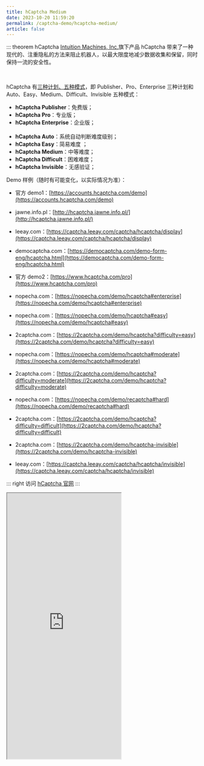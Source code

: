 ```yaml
---
title: hCaptcha Medium
date: 2023-10-20 11:59:20
permalink: /captcha-demo/hcaptcha-medium/
article: false
---
```


::: theorem hCaptcha
[Intuition Machines, Inc.](https://www.imachines.com/)旗下产品 hCaptcha 带来了一种现代的、注重隐私的方法来阻止机器人，以最大限度地减少数据收集和保留，同时保持一流的安全性。

<br>

hCaptcha 有[三种计划、五种模式](https://docs.hcaptcha.com/faq#what-are-the-difficulty-levels-for-the-challenges-and-how-are-they-selected)，即 Publisher、Pro、Enterprise 三种计划和 Auto、Easy、Medium、Difficult、Invisible 五种模式：

- **hCaptcha Publisher**：免费版；
- **hCaptcha Pro**：专业版；
- **hCaptcha Enterprise**：企业版；
  <br>
  <br>
- **hCaptcha Auto**：系统自动判断难度级别；
- **hCaptcha Easy**：简易难度 ；
- **hCaptcha Medium**：中等难度；
- **hCaptcha Difficult**：困难难度；
- **hCaptcha Invisible**：无感验证；


Demo 样例（随时有可能变化，以实际情况为准）：
<br>

- 官方 demo1：[https://accounts.hcaptcha.com/demo](https://accounts.hcaptcha.com/demo)
- jawne.info.pl：[http://hcaptcha.jawne.info.pl/](http://hcaptcha.jawne.info.pl/)
- leeay.com：[https://captcha.leeay.com/captcha/hcaptcha/display](https://captcha.leeay.com/captcha/hcaptcha/display)
- democaptcha.com：[https://democaptcha.com/demo-form-eng/hcaptcha.html](https://democaptcha.com/demo-form-eng/hcaptcha.html)

- 官方 demo2：[https://www.hcaptcha.com/pro](https://www.hcaptcha.com/pro)<Badge text="Pro" type="tip" vertical="middle"/>
- nopecha.com：[https://nopecha.com/demo/hcaptcha#enterprise](https://nopecha.com/demo/hcaptcha#enterprise)<Badge text="Enterprise" type="tip" vertical="middle"/>

- nopecha.com：[https://nopecha.com/demo/hcaptcha#easy](https://nopecha.com/demo/hcaptcha#easy)<Badge text="Easy" type="tip" vertical="middle"/>
- 2captcha.com：[https://2captcha.com/demo/hcaptcha?difficulty=easy](https://2captcha.com/demo/hcaptcha?difficulty=easy)<Badge text="Easy" type="tip" vertical="middle"/>

- nopecha.com：[https://nopecha.com/demo/hcaptcha#moderate](https://nopecha.com/demo/hcaptcha#moderate)<Badge text="Medium" type="tip" vertical="middle"/> <Badge text="本页使用" type="error" vertical="middle"/>
- 2captcha.com：[https://2captcha.com/demo/hcaptcha?difficulty=moderate](https://2captcha.com/demo/hcaptcha?difficulty=moderate)<Badge text="Medium" type="tip" vertical="middle"/>

- nopecha.com：[https://nopecha.com/demo/recaptcha#hard](https://nopecha.com/demo/recaptcha#hard)<Badge text="Difficult" type="tip" vertical="middle"/>
- 2captcha.com：[https://2captcha.com/demo/hcaptcha?difficulty=difficult](https://2captcha.com/demo/hcaptcha?difficulty=difficult)<Badge text="Difficult" type="tip" vertical="middle"/>

- 2captcha.com：[https://2captcha.com/demo/hcaptcha-invisible](https://2captcha.com/demo/hcaptcha-invisible)<Badge text="Invisible" type="tip" vertical="middle"/>
- leeay.com：[https://captcha.leeay.com/captcha/hcaptcha/invisible](https://captcha.leeay.com/captcha/hcaptcha/invisible)<Badge text="Invisible" type="tip" vertical="middle"/>

::: right
访问 [hCaptcha 官网](https://www.hcaptcha.com/)
:::

<iframe src="https://nopecha.com/demo/hcaptcha#moderate" height="700px"></iframe>
